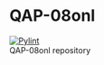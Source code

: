 # QAP-08onl
[![Pylint](https://github.com/eugene-okulik/QAP-08onl/actions/workflows/pylint.yml/badge.svg?branch=main)](https://github.com/eugene-okulik/QAP-08onl/actions/workflows/pylint.yml)  
QAP-08onl repository
